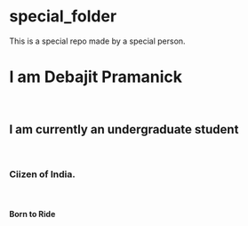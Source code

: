 # special_folder
This is a special repo made by a special person.
<h1>I am Debajit Pramanick</h1>
<br>
<h2>I am currently an undergraduate student </h2>
<br>
<h3>Ciizen of India.</h3>
<br>
<h4>Born to Ride</h4>
